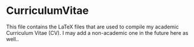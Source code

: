 # CurriculumVitae

This file contains the LaTeX files that are used to compile my academic Curriculum Vitae (CV). I may add a non-academic one in the future here as well..
